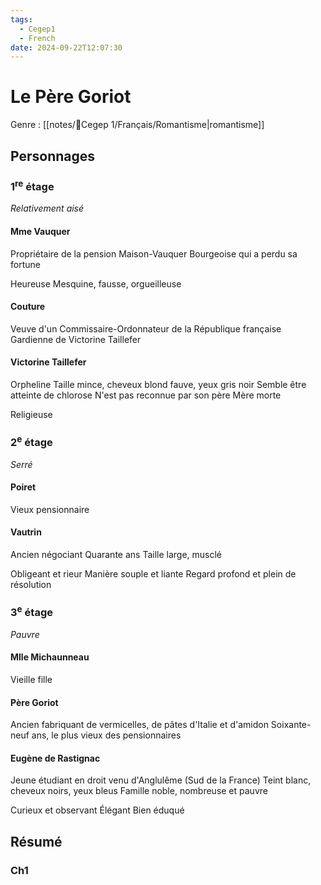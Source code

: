 ```yaml
---
tags:
  - Cegep1
  - French
date: 2024-09-22T12:07:30
---
```


# Le Père Goriot

Genre : [[notes/📕Cegep 1/Français/Romantisme|romantisme]]

## Personnages

### 1<sup>re</sup> étage

*Relativement aisé*

#### Mme Vauquer

Propriétaire de la pension Maison-Vauquer
Bourgeoise qui a perdu sa fortune

Heureuse
Mesquine, fausse, orgueilleuse

#### Couture

Veuve d'un Commissaire-Ordonnateur de la République française
Gardienne de Victorine Taillefer

#### Victorine Taillefer

Orpheline
Taille mince, cheveux blond fauve, yeux gris noir
Semble être atteinte de chlorose
N'est pas reconnue par son père
Mère morte

Religieuse

### 2<sup>e</sup> étage

*Serré*

#### Poiret

Vieux pensionnaire

#### Vautrin

Ancien négociant
Quarante ans
Taille large, musclé

Obligeant et rieur
Manière souple et liante
Regard profond et plein de résolution

### 3<sup>e</sup> étage

*Pauvre*

#### Mlle Michaunneau

Vieille fille

#### Père Goriot

Ancien fabriquant de vermicelles, de pâtes d'Italie et d'amidon
Soixante-neuf ans, le plus vieux des pensionnaires



#### Eugène de Rastignac

Jeune étudiant en droit venu d'Anglulême (Sud de la France)
Teint blanc, cheveux noirs, yeux bleus
Famille noble, nombreuse et pauvre

Curieux et observant
Élégant
Bien éduqué

## Résumé

### Ch1

